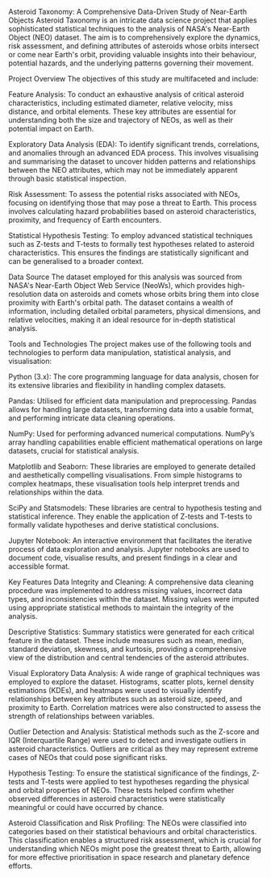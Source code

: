Asteroid Taxonomy: A Comprehensive Data-Driven Study of Near-Earth Objects
Asteroid Taxonomy is an intricate data science project that applies sophisticated statistical techniques to the analysis of NASA's Near-Earth Object (NEO) dataset. The aim is to comprehensively explore the dynamics, risk assessment, and defining attributes of asteroids whose orbits intersect or come near Earth's orbit, providing valuable insights into their behaviour, potential hazards, and the underlying patterns governing their movement.

Project Overview
The objectives of this study are multifaceted and include:

Feature Analysis: To conduct an exhaustive analysis of critical asteroid characteristics, including estimated diameter, relative velocity, miss distance, and orbital elements. These key attributes are essential for understanding both the size and trajectory of NEOs, as well as their potential impact on Earth.

Exploratory Data Analysis (EDA): To identify significant trends, correlations, and anomalies through an advanced EDA process. This involves visualising and summarising the dataset to uncover hidden patterns and relationships between the NEO attributes, which may not be immediately apparent through basic statistical inspection.

Risk Assessment: To assess the potential risks associated with NEOs, focusing on identifying those that may pose a threat to Earth. This process involves calculating hazard probabilities based on asteroid characteristics, proximity, and frequency of Earth encounters.

Statistical Hypothesis Testing: To employ advanced statistical techniques such as Z-tests and T-tests to formally test hypotheses related to asteroid characteristics. This ensures the findings are statistically significant and can be generalised to a broader context.

Data Source
The dataset employed for this analysis was sourced from NASA's Near-Earth Object Web Service (NeoWs), which provides high-resolution data on asteroids and comets whose orbits bring them into close proximity with Earth's orbital path. The dataset contains a wealth of information, including detailed orbital parameters, physical dimensions, and relative velocities, making it an ideal resource for in-depth statistical analysis.

Tools and Technologies
The project makes use of the following tools and technologies to perform data manipulation, statistical analysis, and visualisation:

Python (3.x): The core programming language for data analysis, chosen for its extensive libraries and flexibility in handling complex datasets.

Pandas: Utilised for efficient data manipulation and preprocessing. Pandas allows for handling large datasets, transforming data into a usable format, and performing intricate data cleaning operations.

NumPy: Used for performing advanced numerical computations. NumPy’s array handling capabilities enable efficient mathematical operations on large datasets, crucial for statistical analysis.

Matplotlib and Seaborn: These libraries are employed to generate detailed and aesthetically compelling visualisations. From simple histograms to complex heatmaps, these visualisation tools help interpret trends and relationships within the data.

SciPy and Statsmodels: These libraries are central to hypothesis testing and statistical inference. They enable the application of Z-tests and T-tests to formally validate hypotheses and derive statistical conclusions.

Jupyter Notebook: An interactive environment that facilitates the iterative process of data exploration and analysis. Jupyter notebooks are used to document code, visualise results, and present findings in a clear and accessible format.

Key Features
Data Integrity and Cleaning: A comprehensive data cleaning procedure was implemented to address missing values, incorrect data types, and inconsistencies within the dataset. Missing values were imputed using appropriate statistical methods to maintain the integrity of the analysis.

Descriptive Statistics: Summary statistics were generated for each critical feature in the dataset. These include measures such as mean, median, standard deviation, skewness, and kurtosis, providing a comprehensive view of the distribution and central tendencies of the asteroid attributes.

Visual Exploratory Data Analysis: A wide range of graphical techniques was employed to explore the dataset. Histograms, scatter plots, kernel density estimations (KDEs), and heatmaps were used to visually identify relationships between key attributes such as asteroid size, speed, and proximity to Earth. Correlation matrices were also constructed to assess the strength of relationships between variables.

Outlier Detection and Analysis: Statistical methods such as the Z-score and IQR (Interquartile Range) were used to detect and investigate outliers in asteroid characteristics. Outliers are critical as they may represent extreme cases of NEOs that could pose significant risks.

Hypothesis Testing: To ensure the statistical significance of the findings, Z-tests and T-tests were applied to test hypotheses regarding the physical and orbital properties of NEOs. These tests helped confirm whether observed differences in asteroid characteristics were statistically meaningful or could have occurred by chance.

Asteroid Classification and Risk Profiling: The NEOs were classified into categories based on their statistical behaviours and orbital characteristics. This classification enables a structured risk assessment, which is crucial for understanding which NEOs might pose the greatest threat to Earth, allowing for more effective prioritisation in space research and planetary defence efforts.
